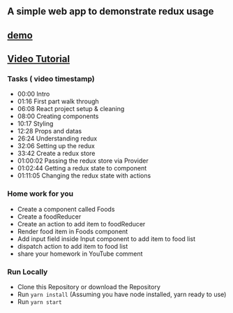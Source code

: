 ## A simple web app to demonstrate redux usage

## [demo](https://bw-redux101.netlify.app/)
## [Video Tutorial](https://youtu.be/qn1ULr7oiS0)


### Tasks ( video timestamp)

- 00:00 Intro
- 01:16 First part walk through
- 06:08 React project setup & cleaning
- 08:00 Creating components
- 10:17 Styling
- 12:28 Props and datas
- 26:24 Understanding redux
- 32:06 Setting up the redux 
- 33:42 Create a redux store
- 01:00:02 Passing the redux store via Provider
- 01:02:44 Getting a redux state to component
- 01:11:05 Changing the redux state with actions

### Home work for you
- Create a component called Foods
- Create a foodReducer
- Create an action to add item to foodReducer
- Render food item in Foods component
- Add input field inside Input component to add item to food list
- dispatch action to add item to food list
- share your homework in YouTube comment

### Run Locally
+ Clone this Repository or download the Repository
+ Run `yarn install` (Assuming you have node installed, yarn ready to use)
+ Run `yarn start` 

